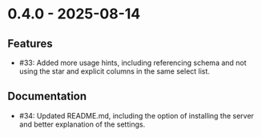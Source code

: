 # 0.4.0 - 2025-08-14

## Features

* #33: Added more usage hints, including referencing schema and not using the star and explicit columns in the same select list.

## Documentation

* #34: Updated README.md, including the option of installing the server and better explanation of the settings.
